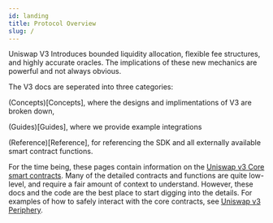 ```yaml
---
id: landing
title: Protocol Overview
slug: /
---
```


Uniswap V3 Introduces bounded liquidity allocation, flexible fee structures, and highly accurate oracles. The implications of these new mechanics are powerful and not always obvious.

The V3 docs are seperated into three categories:

(Concepts)[Concepts], where the designs and implimentations of V3 are broken down,

(Guides)[Guides], where we provide example integrations

(Reference)[Reference], for referencing the SDK and all externally available smart contract functions.

For the time being, these pages contain information on the [Uniswap v3 Core smart contracts](https://github.com/Uniswap/uniswap-v3-core). Many of the detailed contracts and functions are quite low-level, and require a fair amount of context to understand. However, these docs and the code are the best place to start digging into the details. For examples of how to safely interact with the core contracts, see [Uniswap v3 Periphery](https://github.com/Uniswap/uniswap-v3-periphery).